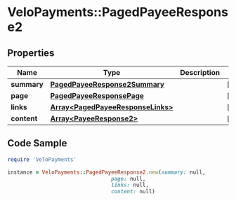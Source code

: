 # VeloPayments::PagedPayeeResponse2

## Properties

Name | Type | Description | Notes
------------ | ------------- | ------------- | -------------
**summary** | [**PagedPayeeResponse2Summary**](PagedPayeeResponse2Summary.md) |  | [optional] 
**page** | [**PagedPayeeResponsePage**](PagedPayeeResponsePage.md) |  | [optional] 
**links** | [**Array&lt;PagedPayeeResponseLinks&gt;**](PagedPayeeResponseLinks.md) |  | [optional] 
**content** | [**Array&lt;PayeeResponse2&gt;**](PayeeResponse2.md) |  | [optional] 

## Code Sample

```ruby
require 'VeloPayments'

instance = VeloPayments::PagedPayeeResponse2.new(summary: null,
                                 page: null,
                                 links: null,
                                 content: null)
```


